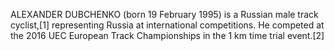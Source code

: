 ALEXANDER DUBCHENKO (born 19 February 1995) is a Russian male track cyclist,[1] representing Russia at international competitions. He competed at the 2016 UEC European Track Championships in the 1 km time trial event.[2]
